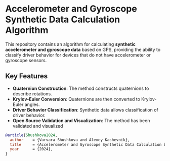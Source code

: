 # Accelerometer and Gyroscope Synthetic Data Calculation Algorithm

This repository contains an algorithm for calculating **synthetic accelerometer and gyroscope data** based on GPS, providing the ability to classify driver behavior for devices that do not have accelerometer or gyroscope sensors.

## Key Features

- **Quaternion Construction**: The method constructs quaternions to describe rotations.
- **Krylov-Euler Conversion**: Quaternions are then converted to Krylov-Euler angles.
- **Driver Behavior Classification**: Synthetic data allows classification of driver behavior.
- **Open Source Validation and Visualization**: The method has been validated and visualized

[//]: # (## Usage)

[//]: # (To use this algorithm in your project, clone the repository and follow the instructions in the `README.md`.)

[//]: # ()

```bibtex
@article{Shushkova2024,
  author    = {Varvara Shushkova and Alexey Kashevnik},
  title     = {Accelerometer and Gyroscope Synthetic Data Calculation based on Driver Smartphone GPS},
  year      = {2024},
}